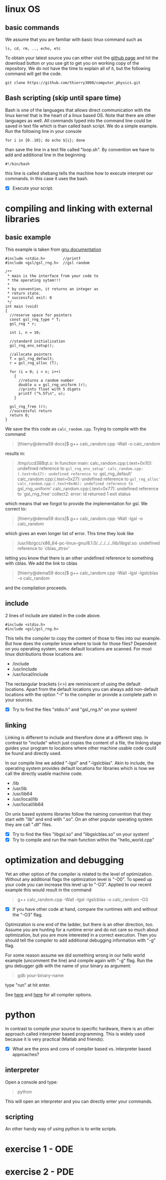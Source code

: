# linux OS
## basic commands
We assume that you are familiar with basic linux command such as
```
ls, cd, rm, .., echo, etc
```
To obtain your latest source you can either visit the [github page](https://github.com/thierry3000/computer_physics) and hit the download button or you use git to get you on working copy of the repository. We do not have the time to explain all of it, but the following command will get the code.

```
git clone https://github.com/thierry3000/computer_physics.git
```
## Bash scripting (skip until spare time)
Bash is one of the languages that allows direct communication with the linux kernel that is the heart of a linux based OS. Note that there are other languages as well. All commands typed into the command line could be saved in text file which is than called bash script. We do a simple example. Run the following line in your console

```
for i in {0..10}; do echo ${i}; done
```
than save the line in a text file called "loop.sh". By convention we have to add and additional line in the beginning
```
#!/bin/bash
```
this line is called shebang tells the machine how to execute interpret our commands. In this case it uses the bash.

- [x] Execute your script.

# compiling and linking with external libraries

## basic example
This example is taken from [gnu documentation](https://www.gnu.org/software/gsl/manual/html_node/Random-Number-Generator-Examples.html#Random-Number-Generator-Examples)


```
#include <stdio.h>        //printf
#include <gsl/gsl_rng.h>  //gsl random

/**
 * main is the interface from your code to 
 * the operating sytem!!!
 * 
 * by convention, it returns an integer as 
 * return state.
 * successful exit: 0
 */
int main (void)
{
  //reserve space for pointers
  const gsl_rng_type * T;
  gsl_rng * r;

  int i, n = 10;
  
  //standard initialization
  gsl_rng_env_setup();

  //allocate pointers
  T = gsl_rng_default;
  r = gsl_rng_alloc (T);

  for (i = 0; i < n; i++) 
    {
      //returns a random number
      double u = gsl_rng_uniform (r);
      //prints float with 5 digets
      printf ("%.5f\n", u);
    }

  gsl_rng_free (r);
  //successful return
  return 0;
}
```
We save the this code as `calc_random.cpp`. Trying to compile with the command 

>[thierry@dema59 docs]$ g++ calc_random.cpp -Wall -o calc_random

results in:

>/tmp/ccd38Bqt.o: In function main:
>calc_random.cpp:(.text+0x10): undefined reference to `gsl_rng_env_setup'
>calc_random.cpp:(.text+0x17): undefined reference to `gsl_rng_default'
>calc_random.cpp:(.text+0x27): undefined reference to `gsl_rng_alloc'
>calc_random.cpp:(.text+0x46): undefined reference to `gsl_rng_uniform'
>calc_random.cpp:(.text+0x77): undefined reference to `gsl_rng_free'
>collect2: error: ld returned 1 exit status

which means that we forgot to provide the implementation for gsl. We 
correct to:

>[thierry@dema59 docs]$ g++ calc_random.cpp -Wall -lgsl -o calc_random

which gives an even longer list of error. This time they look like

> /usr/lib/gcc/x86_64-pc-linux-gnu/8.1.0/../../../../lib/libgsl.so: undefined reference to `cblas_ztrsv'

letting you know that there is an other undefined reference to something with cblas. 
We add the link to cblas

>[thierry@dema59 docs]$ g++ calc_random.cpp -Wall -lgsl -lgslcblas -o calc_random

and the compilation proceeds.

## include
2 lines of include are stated in the code above.

```
#include <stdio.h>
#include <gsl/gsl_rng.h>
```
This tells the compiler to copy the content of those to files into our example. But how does the compiler know where to look for those files?
Dependent on you operating system, some default locations are scanned. For most linux distributions those locations are:

- /include
- /usr/include
- /usr/local/include

The rectangular brackets (<>) are reminiscent of using the default locations. 
Apart from the default locations you can always add non-default locations 
with the option "-I" to the compiler or provide a complete path in your sources. 

- [x] Try to find the files "stdio.h" and "gsl_rng.h" on your system!

## linking
Linking is different to include and therefore done at a different step.
In contrast to "include" which just copies the content of a file,
the linking stage guides your program to locations where other 
machine usable code could be found and directly used.

In our compile line we added "-lgsl" and "-lgslcblas".
Akin to include, the operating system provides default locations for 
libraries which is how we call the directly usable machine code.

- /lib
- /usr/lib 
- /usr/lib64
- /usr/local/lib 
- /usr/local/lib64

On unix based systems libraries follow the naming convention that 
they start with "lib" and end with ".so". On an other popular 
operating system they are call ".dll" files.

- [x] Try to find the files "libgsl.so" and "libgslcblas.so" on your system!
- [x] Try to compile and run the main function within the "hello_world.cpp"

# optimization and debugging
Yet an other option of the compiler is related to the level of optimization. Without any additional flags the optimization level is "-O0". To speed up your code you can increase this level up to "-O3". Applied to our recent example this would result in the command

> g++ calc_random.cpp -Wall -lgsl -lgslcblas -o calc_random -O3

- [x] If you have other code at hand, compare the runtimes with and without the "-O3" flag.

Optimization is one end of the ladder, but there is an other direction, too. Assume you are hunting for a runtime error and do not care so much about optimization, but you are more interested in a correct execution. Then you should tell the compiler to add additional debugging information with "-g" flag.

For some reason assume we did something wrong in our hello world example (uncomment the line) and compile again with "-g" flag. Run the gnu debugger gdb with the name of your binary as argument:

> gdb your-binary-name

type "run" at hit enter.


See [here](https://gcc.gnu.org/onlinedocs/gcc/Optimize-Options.html) and [here](https://gcc.gnu.org/onlinedocs/gcc/Debugging-Options.html#Debugging-Options) for all compiler options.

# python

In contrast to compile your source to specific hardware, there is an other approach called interpreter based programming. This is widely used because it is very practical (Matlab and friends). 

- [x] What are the pros and cons of compiler based vs. interpreter based approaches?

## interpreter

Open a console and type:

> python

This will open an interpreter and you can directly enter your commands.

## scripting

An other handy way of using python is to write scripts. 

# exercise 1 - ODE

# exercise 2 - PDE

